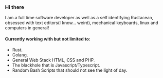 ### Hi there

I am a full time software developer as well as a self identifying Rustacean, obsessed with text editors(I know... weird), mechanical keyboards, linux and  computers in general!

#### Currently working with but not limited to:
- Rust.
- Golang.
- General Web Stack HTML, CSS and PHP.
- The blackhole that is Javascript/Typescript.
- Random Bash Scripts that should not see the light of day.
